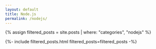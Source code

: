 ```yaml
---
layout: default
title: Node.js
permalink: /nodejs/
---
```

{% assign filtered_posts = site.posts | where: "categories", "nodejs" %}

{%- include filtered_posts.html filtered_posts=filtered_posts -%}
